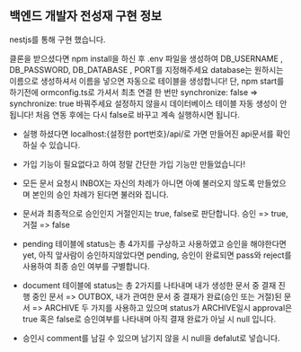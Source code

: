 ## 백엔드 개발자 전성재 구현 정보

nestjs를 통해 구현 했습니다.

클론을 받으셨다면 npm install을 하신 후 .env 파일을 생성하여 DB_USERNAME , DB_PASSWORD, DB_DATABASE , PORT를 지정해주세요 database는 원하시는 이름으로 생성하셔서 이름을 넣으면 자동으로 테이블을 생성합니다! 단, npm start를 하기전에 ormconfig.ts로 가셔서 최초 연결 한 번만 synchronize: false => synchronize: true 바꿔주세요 설정하지 않을시 데이터베이스 테이블 자동 생성이 안됩니다! 처음 연동 후에는 다시 false로 바꾸고 계속 실행하시면 됩니다.

- 실행 하셨다면 localhost:{설정한 port번호}/api/로 가면 만들어진 api문서를 확인 하실 수 있습니다.

- 가입 기능이 필요없다고 하여 정말 간단한 가입 기능만 만들었습니다!

- 모든 문서 요청시 INBOX는 자신의 차례가 아니면 아예 불러오지 않도록 만들었으며 본인의 승인 차례가 된다면 불러와 집니다.

- 문서과 최종적으로 승인인지 거절인지는 true, false로 판단합니다. 승인 => true, 거절 => false

- pending 테이블에 status는 총 4가지를 구상하고 사용하였고 승인을 해야한다면 yet, 아직 앞사람이 승인하지않았다면 pending, 승인이 완료되면 pass와 reject를 사용하여 최종 승인 여부를 구별합니다.

- document 테이블에 status는 총 2가지를 나타내며 내가 생성한 문서 중 결재 진행 중인 문서 => OUTBOX,
  내가 관여한 문서 중 결재가 완료(승인 또는 거절)된 문서 => ARCHIVE 두 가지를 사용하고 있으며 status가 ARCHIVE일시 approval은 true 혹은 false로 승인여부를 나타내며 아직 결재 완료가 아닐 시 null 입니다.

- 승인시 comment를 남길 수 있으며 남기지 않을 시 null을 defalut로 넣습니다.
